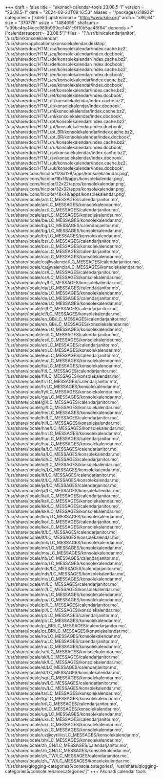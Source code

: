+++
draft = false
title = "akonadi-calendar-tools 23.08.5-1"
version = "23.08.5-1"
date = "2024-02-20T09:16:53"
aliases = "/packages/218922"
categories = ['kde5']
upstreamurl = "http://www.kde.org"
arch = "x86_64"
size = "370776"
usize = "1484099"
sha1sum = "a99bc4ba14eec989b999ce1481c9f10b5aa46f84"
depends = "['calendarsupport>=23.08.5']"
files = "['/usr/bin/calendarjanitor', '/usr/bin/konsolekalendar', '/usr/share/applications/konsolekalendar.desktop', '/usr/share/doc/HTML/ca/konsolekalendar/index.cache.bz2', '/usr/share/doc/HTML/ca/konsolekalendar/index.docbook', '/usr/share/doc/HTML/de/konsolekalendar/index.cache.bz2', '/usr/share/doc/HTML/de/konsolekalendar/index.docbook', '/usr/share/doc/HTML/en/konsolekalendar/index.cache.bz2', '/usr/share/doc/HTML/en/konsolekalendar/index.docbook', '/usr/share/doc/HTML/es/konsolekalendar/index.cache.bz2', '/usr/share/doc/HTML/es/konsolekalendar/index.docbook', '/usr/share/doc/HTML/et/konsolekalendar/index.cache.bz2', '/usr/share/doc/HTML/et/konsolekalendar/index.docbook', '/usr/share/doc/HTML/it/konsolekalendar/index.cache.bz2', '/usr/share/doc/HTML/it/konsolekalendar/index.docbook', '/usr/share/doc/HTML/nl/konsolekalendar/index.cache.bz2', '/usr/share/doc/HTML/nl/konsolekalendar/index.docbook', '/usr/share/doc/HTML/pt/konsolekalendar/index.cache.bz2', '/usr/share/doc/HTML/pt/konsolekalendar/index.docbook', '/usr/share/doc/HTML/pt_BR/konsolekalendar/index.cache.bz2', '/usr/share/doc/HTML/pt_BR/konsolekalendar/index.docbook', '/usr/share/doc/HTML/ru/konsolekalendar/index.cache.bz2', '/usr/share/doc/HTML/ru/konsolekalendar/index.docbook', '/usr/share/doc/HTML/sv/konsolekalendar/index.cache.bz2', '/usr/share/doc/HTML/sv/konsolekalendar/index.docbook', '/usr/share/doc/HTML/uk/konsolekalendar/index.cache.bz2', '/usr/share/doc/HTML/uk/konsolekalendar/index.docbook', '/usr/share/icons/hicolor/128x128/apps/konsolekalendar.png', '/usr/share/icons/hicolor/16x16/apps/konsolekalendar.png', '/usr/share/icons/hicolor/22x22/apps/konsolekalendar.png', '/usr/share/icons/hicolor/32x32/apps/konsolekalendar.png', '/usr/share/icons/hicolor/48x48/apps/konsolekalendar.png', '/usr/share/locale/ar/LC_MESSAGES/calendarjanitor.mo', '/usr/share/locale/ar/LC_MESSAGES/konsolekalendar.mo', '/usr/share/locale/az/LC_MESSAGES/calendarjanitor.mo', '/usr/share/locale/az/LC_MESSAGES/konsolekalendar.mo', '/usr/share/locale/be/LC_MESSAGES/konsolekalendar.mo', '/usr/share/locale/bg/LC_MESSAGES/calendarjanitor.mo', '/usr/share/locale/bg/LC_MESSAGES/konsolekalendar.mo', '/usr/share/locale/br/LC_MESSAGES/konsolekalendar.mo', '/usr/share/locale/bs/LC_MESSAGES/calendarjanitor.mo', '/usr/share/locale/bs/LC_MESSAGES/konsolekalendar.mo', '/usr/share/locale/ca/LC_MESSAGES/calendarjanitor.mo', '/usr/share/locale/ca/LC_MESSAGES/konsolekalendar.mo', '/usr/share/locale/ca@valencia/LC_MESSAGES/calendarjanitor.mo', '/usr/share/locale/ca@valencia/LC_MESSAGES/konsolekalendar.mo', '/usr/share/locale/cs/LC_MESSAGES/calendarjanitor.mo', '/usr/share/locale/cs/LC_MESSAGES/konsolekalendar.mo', '/usr/share/locale/cy/LC_MESSAGES/konsolekalendar.mo', '/usr/share/locale/da/LC_MESSAGES/calendarjanitor.mo', '/usr/share/locale/da/LC_MESSAGES/konsolekalendar.mo', '/usr/share/locale/de/LC_MESSAGES/calendarjanitor.mo', '/usr/share/locale/de/LC_MESSAGES/konsolekalendar.mo', '/usr/share/locale/el/LC_MESSAGES/calendarjanitor.mo', '/usr/share/locale/el/LC_MESSAGES/konsolekalendar.mo', '/usr/share/locale/en_GB/LC_MESSAGES/calendarjanitor.mo', '/usr/share/locale/en_GB/LC_MESSAGES/konsolekalendar.mo', '/usr/share/locale/eo/LC_MESSAGES/konsolekalendar.mo', '/usr/share/locale/es/LC_MESSAGES/calendarjanitor.mo', '/usr/share/locale/es/LC_MESSAGES/konsolekalendar.mo', '/usr/share/locale/et/LC_MESSAGES/calendarjanitor.mo', '/usr/share/locale/et/LC_MESSAGES/konsolekalendar.mo', '/usr/share/locale/eu/LC_MESSAGES/calendarjanitor.mo', '/usr/share/locale/eu/LC_MESSAGES/konsolekalendar.mo', '/usr/share/locale/fa/LC_MESSAGES/konsolekalendar.mo', '/usr/share/locale/fi/LC_MESSAGES/calendarjanitor.mo', '/usr/share/locale/fi/LC_MESSAGES/konsolekalendar.mo', '/usr/share/locale/fr/LC_MESSAGES/calendarjanitor.mo', '/usr/share/locale/fr/LC_MESSAGES/konsolekalendar.mo', '/usr/share/locale/fy/LC_MESSAGES/konsolekalendar.mo', '/usr/share/locale/ga/LC_MESSAGES/konsolekalendar.mo', '/usr/share/locale/gl/LC_MESSAGES/calendarjanitor.mo', '/usr/share/locale/gl/LC_MESSAGES/konsolekalendar.mo', '/usr/share/locale/he/LC_MESSAGES/konsolekalendar.mo', '/usr/share/locale/hi/LC_MESSAGES/calendarjanitor.mo', '/usr/share/locale/hi/LC_MESSAGES/konsolekalendar.mo', '/usr/share/locale/hne/LC_MESSAGES/konsolekalendar.mo', '/usr/share/locale/hr/LC_MESSAGES/konsolekalendar.mo', '/usr/share/locale/hu/LC_MESSAGES/calendarjanitor.mo', '/usr/share/locale/hu/LC_MESSAGES/konsolekalendar.mo', '/usr/share/locale/ia/LC_MESSAGES/calendarjanitor.mo', '/usr/share/locale/ia/LC_MESSAGES/konsolekalendar.mo', '/usr/share/locale/id/LC_MESSAGES/calendarjanitor.mo', '/usr/share/locale/id/LC_MESSAGES/konsolekalendar.mo', '/usr/share/locale/is/LC_MESSAGES/konsolekalendar.mo', '/usr/share/locale/it/LC_MESSAGES/calendarjanitor.mo', '/usr/share/locale/it/LC_MESSAGES/konsolekalendar.mo', '/usr/share/locale/ja/LC_MESSAGES/calendarjanitor.mo', '/usr/share/locale/ja/LC_MESSAGES/konsolekalendar.mo', '/usr/share/locale/ka/LC_MESSAGES/calendarjanitor.mo', '/usr/share/locale/ka/LC_MESSAGES/konsolekalendar.mo', '/usr/share/locale/kk/LC_MESSAGES/calendarjanitor.mo', '/usr/share/locale/kk/LC_MESSAGES/konsolekalendar.mo', '/usr/share/locale/km/LC_MESSAGES/konsolekalendar.mo', '/usr/share/locale/ko/LC_MESSAGES/calendarjanitor.mo', '/usr/share/locale/ko/LC_MESSAGES/konsolekalendar.mo', '/usr/share/locale/lt/LC_MESSAGES/calendarjanitor.mo', '/usr/share/locale/lt/LC_MESSAGES/konsolekalendar.mo', '/usr/share/locale/mk/LC_MESSAGES/konsolekalendar.mo', '/usr/share/locale/mr/LC_MESSAGES/konsolekalendar.mo', '/usr/share/locale/ms/LC_MESSAGES/konsolekalendar.mo', '/usr/share/locale/nb/LC_MESSAGES/calendarjanitor.mo', '/usr/share/locale/nb/LC_MESSAGES/konsolekalendar.mo', '/usr/share/locale/nds/LC_MESSAGES/calendarjanitor.mo', '/usr/share/locale/nds/LC_MESSAGES/konsolekalendar.mo', '/usr/share/locale/ne/LC_MESSAGES/konsolekalendar.mo', '/usr/share/locale/nl/LC_MESSAGES/calendarjanitor.mo', '/usr/share/locale/nl/LC_MESSAGES/konsolekalendar.mo', '/usr/share/locale/nn/LC_MESSAGES/konsolekalendar.mo', '/usr/share/locale/pa/LC_MESSAGES/konsolekalendar.mo', '/usr/share/locale/pl/LC_MESSAGES/calendarjanitor.mo', '/usr/share/locale/pl/LC_MESSAGES/konsolekalendar.mo', '/usr/share/locale/pt/LC_MESSAGES/calendarjanitor.mo', '/usr/share/locale/pt/LC_MESSAGES/konsolekalendar.mo', '/usr/share/locale/pt_BR/LC_MESSAGES/calendarjanitor.mo', '/usr/share/locale/pt_BR/LC_MESSAGES/konsolekalendar.mo', '/usr/share/locale/ro/LC_MESSAGES/konsolekalendar.mo', '/usr/share/locale/ru/LC_MESSAGES/calendarjanitor.mo', '/usr/share/locale/ru/LC_MESSAGES/konsolekalendar.mo', '/usr/share/locale/se/LC_MESSAGES/konsolekalendar.mo', '/usr/share/locale/sk/LC_MESSAGES/calendarjanitor.mo', '/usr/share/locale/sk/LC_MESSAGES/konsolekalendar.mo', '/usr/share/locale/sl/LC_MESSAGES/calendarjanitor.mo', '/usr/share/locale/sl/LC_MESSAGES/konsolekalendar.mo', '/usr/share/locale/sq/LC_MESSAGES/konsolekalendar.mo', '/usr/share/locale/sv/LC_MESSAGES/calendarjanitor.mo', '/usr/share/locale/sv/LC_MESSAGES/konsolekalendar.mo', '/usr/share/locale/ta/LC_MESSAGES/konsolekalendar.mo', '/usr/share/locale/tg/LC_MESSAGES/konsolekalendar.mo', '/usr/share/locale/tr/LC_MESSAGES/calendarjanitor.mo', '/usr/share/locale/tr/LC_MESSAGES/konsolekalendar.mo', '/usr/share/locale/ug/LC_MESSAGES/konsolekalendar.mo', '/usr/share/locale/uk/LC_MESSAGES/calendarjanitor.mo', '/usr/share/locale/uk/LC_MESSAGES/konsolekalendar.mo', '/usr/share/locale/uz/LC_MESSAGES/konsolekalendar.mo', '/usr/share/locale/uz@cyrillic/LC_MESSAGES/konsolekalendar.mo', '/usr/share/locale/xh/LC_MESSAGES/konsolekalendar.mo', '/usr/share/locale/zh_CN/LC_MESSAGES/calendarjanitor.mo', '/usr/share/locale/zh_CN/LC_MESSAGES/konsolekalendar.mo', '/usr/share/locale/zh_TW/LC_MESSAGES/calendarjanitor.mo', '/usr/share/locale/zh_TW/LC_MESSAGES/konsolekalendar.mo', '/usr/share/qlogging-categories5/console.categories', '/usr/share/qlogging-categories5/console.renamecategories']"
+++
Akonadi calendar tools